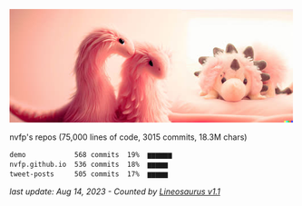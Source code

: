 ![dino's pics](https://github.com/nvfp/nvfp/raw/main/assets/dino.jpg)

nvfp's repos (75,000 lines of code, 3015 commits, 18.3M chars)

```txt
demo            568 commits  19%  ▆▆▆▆▆▆
nvfp.github.io  536 commits  18%  ▆▆▆▆▆
tweet-posts     505 commits  17%  ▆▆▆▆▆
```

*last update: Aug 14, 2023 - Counted by [Lineosaurus v1.1](https://github.com/Lineosaurus/Lineosaurus)*